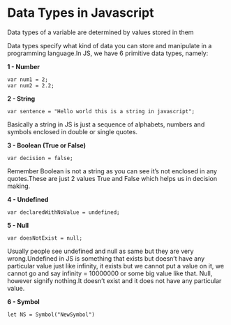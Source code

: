 
# Data Types in Javascript

Data types of a variable are determined by values stored in them


Data types specify what kind of data you can store and manipulate in a programming language.In JS, we have 6 primitive data types, namely:

**1 - Number** 

```
var num1 = 2;
var num2 = 2.2;
```

**2 - String**

```
var sentence = "Hello world this is a string in javascript";    
```
Basically a string in JS is just a sequence of alphabets, numbers and symbols enclosed in double or single quotes.


**3 - Boolean (True or False)**

```
var decision = false;   
```
Remember Boolean is not a string as you can see it’s not enclosed in any quotes.These are just 2 values True and False which helps us in decision making.


**4 - Undefined**

```
var declaredWithNoValue = undefined; 
```

**5 - Null**

```
var doesNotExist = null;  
```
Usually people see undefined and null as same but they are very wrong.Undefined in JS is something that exists but doesn’t have any particular value just like infinity, it exists but we cannot put a value on it, we cannot go and say infinity = 10000000 or some big value like that.
    Null, however signify nothing.It doesn’t exist and it does not have any particular value.



**6 - Symbol**

```
let NS = Symbol("NewSymbol") 
```
